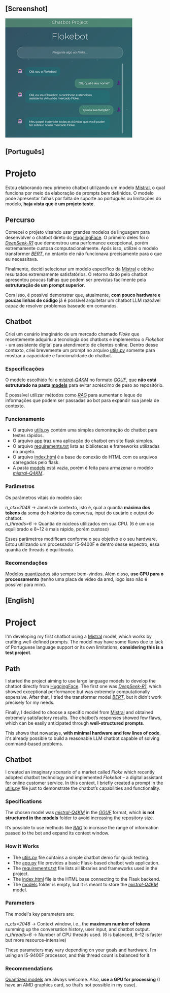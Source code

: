 ## [Screenshot]
![Image](screenshot_project.png)

## [Português]

# Projeto
Estou elaborando meu primeiro chatbot utilizando um modelo [Mistral](https://mistral.ai/models), o qual funciona por meio da elaboração de prompts bem definidos. O modelo pode apresentar falhas por falta de suporte ao português ou limitações do modelo, **haja vista que é um projeto teste**.

## Percurso
Comecei o projeto visando usar grandes modelos de linguagem para desenvolver o chatbot direto do [HuggingFace](https://huggingface.co/). O primeiro deles foi o *[DeepSeek-R1](https://huggingface.co/deepseek-ai/DeepSeek-R1)* que demonstrou uma perfomance excepcional, porém extremamente custosa computacionalmente. Após isso, utilizei o modelo transformer *[BERT](https://huggingface.co/neuralmind/bert-base-portuguese-cased)*, no entanto ele não funcionava precisamente para o que eu necessitava.

Finalmente, decidi selecionar um modelo específico da [Mistral](https://mistral.ai/models) e obtive resultados extremamente satisfatórios. O retorno dado pelo chatbot apresentou poucas falhas que podem ser previstas facilmente pela **estruturação de um prompt superior**.

Com isso, é possível demonstrar que, atualmente, **com pouco hardware e poucas linhas de código** já é possível arquitetar um chatbot LLM razoável capaz de resolver problemas baseado em comandos.

## Chatbot
Criei um cenário imaginário de um mercado chamado *Floke* que recentemente adquiriu a tecnologia dos chatbots e implementou o *Flokebot* - um assistente digital para atendimento de clientes online. Dentro desse contexto, criei brevemente um prompt no arquivo [utils.py](utils.py) somente para mostrar a capacidade e funcionalidade do chatbot.

### Especificações
O modelo escolhido foi o *[mistral-Q4KM](https://huggingface.co/TheBloke/Mistral-7B-Instruct-v0.2-GGUF/tree/main)* no formato *[GGUF](https://github.com/ggml-org/ggml/blob/master/docs/gguf.md)*, que **não está estruturado na pasta [models](models/)** para evitar acréscimo de peso ao repositório.

É posssível utilizar métodos como *[RAG](https://github.com/NirDiamant/RAG_Techniques)* para aumentar o leque de informações que podem ser passadas ao bot para expandir sua janela de contexto.

### Funcionamento
- O arquivo [utils.py](utils.py) contém uma simples demontração do chatbot para testes rápidos.
- O arquivo [app](app.py) traz uma aplicação do chatbot em site flask simples.
- O arquivo [requirements.txt](requirements.txt) lista as bibliotecas e frameworks utilizadas no projeto.
- O arquivo [index.html](templates/index.html) é a base de conexão do HTML com os arquivos carregados pelo flask.
- A pasta [models](models/) está vazia, porém é feita para armazenar o modelo *[mistral-Q4KM](https://huggingface.co/TheBloke/Mistral-7B-Instruct-v0.2-GGUF/tree/main)*.

### Parâmetros
Os parâmetros vitais do modelo são:

  *n_ctx=2048* → Janela de contexto, isto é, qual a quantia **máxima dos tokens** da soma do histórico da conversa, input do usuário e output do chatbot.  
  *n_threads=6* → Quantia de núcleos utilizados em sua CPU. (6 é um uso equilibrado e 8~12 é mais rápido, porém custoso)

Esses parâmetros modificam conforme o seu objetivo e o seu hardware. Estou utilizando um processador I5-9400F e dentro desse espectro, essa quantia de threads é equilibrada.

### Recomendações
[Modelos quantizados](https://github.com/Efficient-ML/Awesome-Model-Quantization) são sempre bem-vindos. Além disso, **use GPU para o processamento** (tenho uma placa de vídeo da amd, logo isso não é possível para mim).

## [English]

# Project
I'm developing my first chatbot using a [Mistral](https://mistral.ai/models) model, which works by crafting well-defined prompts. The model may have some flaws due to lack of Portuguese language support or its own limitations, **considering this is a test project**.

## Path
I started the project aiming to use large language models to develop the chatbot directly from [HuggingFace](https://huggingface.co/). The first one was *[DeepSeek-R1](https://huggingface.co/deepseek-ai/DeepSeek-R1)*, which showed exceptional performance but was extremely computationally expensive. After that, I tried the transformer model *[BERT](https://huggingface.co/neuralmind/bert-base-portuguese-cased)*, but it didn't work precisely for my needs.

Finally, I decided to choose a specific model from [Mistral](https://mistral.ai/models) and obtained extremely satisfactory results. The chatbot’s responses showed few flaws, which can be easily anticipated through **well-structured prompts**.

This shows that nowadays, **with minimal hardware and few lines of code**, it's already possible to build a reasonable LLM chatbot capable of solving command-based problems.

## Chatbot
I created an imaginary scenario of a market called *Floke* which recently adopted chatbot technology and implemented *Flokebot* – a digital assistant for online customer service. In this context, I briefly created a prompt in the [utils.py](utils.py) file just to demonstrate the chatbot’s capabilities and functionality.

### Specifications
The chosen model was *[mistral-Q4KM](https://huggingface.co/TheBloke/Mistral-7B-Instruct-v0.2-GGUF/tree/main)* in the *[GGUF](https://github.com/ggml-org/ggml/blob/master/docs/gguf.md)* format, which **is not structured in the [models](models/)** folder to avoid increasing the repository size.

It’s possible to use methods like *[RAG](https://github.com/NirDiamant/RAG_Techniques)* to increase the range of information passed to the bot and expand its context window.

### How it Works
- The [utils.py](utils.py) file contains a simple chatbot demo for quick testing.
- The [app.py](app.py) file provides a basic Flask-based chatbot web application.
- The [requirements.txt](requirements.txt) file lists all libraries and frameworks used in the project.
- The [index.html](templates/index.html) file is the HTML base connecting to the Flask backend.
- The [models](models/) folder is empty, but it is meant to store the *[mistral-Q4KM](https://huggingface.co/TheBloke/Mistral-7B-Instruct-v0.2-GGUF/tree/main)* model.

### Parameters
The model's key parameters are:

  *n_ctx=2048* → Context window, i.e., the **maximum number of tokens** summing up the conversation history, user input, and chatbot output.  
  *n_threads=6* → Number of CPU threads used. (6 is balanced, 8–12 is faster but more resource-intensive)

These parameters may vary depending on your goals and hardware. I’m using an I5-9400F processor, and this thread count is balanced for it.

### Recommendations
[Quantized models](https://github.com/Efficient-ML/Awesome-Model-Quantization) are always welcome. Also, **use a GPU for processing** (I have an AMD graphics card, so that’s not possible in my case).
